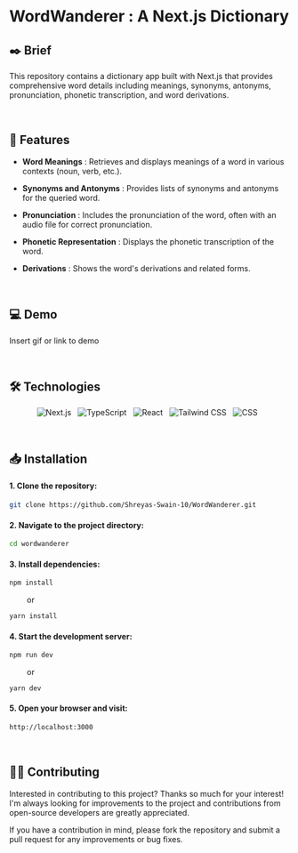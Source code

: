 # WordWanderer : A Next.js Dictionary


## ✒️ Brief
This repository contains a dictionary app built with Next.js that provides comprehensive word details including meanings, synonyms, antonyms, pronunciation, phonetic transcription, and word derivations.

&nbsp;

## 📌 Features
- **Word Meanings** :  Retrieves and displays meanings of a word in various contexts (noun, verb, etc.).

- **Synonyms and Antonyms** :  Provides lists of synonyms and antonyms for the queried word.

- **Pronunciation** :  Includes the pronunciation of the word, often with an audio file for correct pronunciation.

- **Phonetic Representation** :  Displays the phonetic transcription of the word.

- **Derivations** :  Shows the word's derivations and related forms.

&nbsp;

## 💻 Demo

Insert gif or link to demo

&nbsp;

## 🛠 Technologies

<div align="center">

![Next.js](https://img.shields.io/badge/Next.js-000000.svg?style=for-the-badge&logo=Next.js&logoColor=white) &nbsp;
![TypeScript](https://img.shields.io/badge/TypeScript-3178C6.svg?style=for-the-badge&logo=TypeScript&logoColor=white) &nbsp;
![React](https://img.shields.io/badge/React-61DAFB.svg?style=for-the-badge&logo=React&logoColor=black) &nbsp;
![Tailwind CSS](https://img.shields.io/badge/Tailwind_CSS-38B2AC.svg?style=for-the-badge&logo=Tailwind-CSS&logoColor=white) &nbsp;
![CSS](https://img.shields.io/badge/CSS3-1572B6.svg?style=for-the-badge&logo=CSS3&logoColor=white) &nbsp;

</div>

&nbsp;

## 📥 Installation

#### 1. Clone the repository:
```bash
git clone https://github.com/Shreyas-Swain-10/WordWanderer.git
```

#### 2. Navigate to the project directory:
```bash
cd wordwanderer
```

#### 3. Install dependencies:
```bash
npm install
```
&nbsp; &nbsp; &nbsp; &nbsp; or
```bash
yarn install
```

#### 4. Start the development server:
```bash
npm run dev
```
&nbsp; &nbsp; &nbsp; &nbsp; or
```bash
yarn dev
```

#### 5. Open your browser and visit:
```bash
http://localhost:3000
```

&nbsp;

## ✍🏼 Contributing

Interested in contributing to this project? Thanks so much for your interest! I'm always looking for improvements to the project and contributions from open-source developers are greatly appreciated.

If you have a contribution in mind, please fork the repository and submit a pull request for any improvements or bug fixes.

